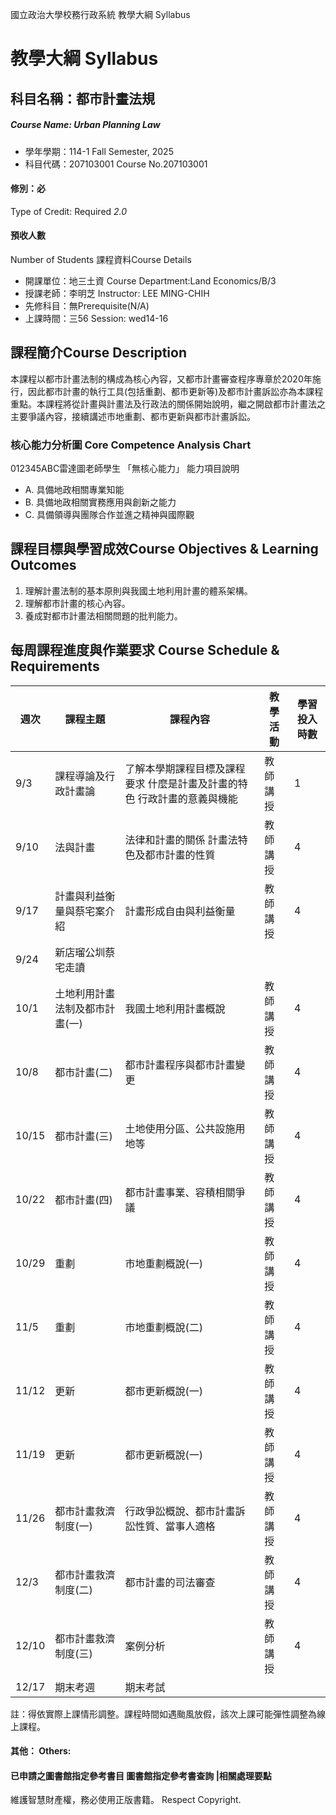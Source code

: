 國立政治大學校務行政系統 教學大綱 Syllabus
# 教學大綱 Syllabus
##  科目名稱：都市計畫法規
#####  Course Name: Urban Planning Law
  * 學年學期：114-1 Fall Semester, 2025 
  * 科目代碼：207103001 Course No.207103001
#### 修別：必
Type of Credit: Required 
_2.0_
#### 預收人數
Number of Students
課程資料Course Details
  * 開課單位：地三土資 Course Department:Land Economics/B/3 
  * 授課老師：李明芝 Instructor: LEE MING-CHIH 
  * 先修科目：無Prerequisite(N/A)
  * 上課時間：三56 Session: wed14-16
##  課程簡介Course Description
本課程以都市計畫法制的構成為核心內容，又都市計畫審查程序專章於2020年施行，因此都市計畫的執行工具(包括重劃、都市更新等)及都市計畫訴訟亦為本課程重點。本課程將從計畫與計畫法及行政法的關係開始說明，繼之開啟都市計畫法之主要爭議內容，接續講述市地重劃、都市更新與都市計畫訴訟。
###  核心能力分析圖 Core Competence Analysis Chart
012345ABC雷達圖老師學生
「無核心能力」 
能力項目說明
  * A. 具備地政相關專業知能
  * B. 具備地政相關實務應用與創新之能力
  * C. 具備領導與團隊合作並進之精神與國際觀
##  課程目標與學習成效Course Objectives & Learning Outcomes 
  1. 理解計畫法制的基本原則與我國土地利用計畫的體系架構。
  2. 理解都市計畫的核心內容。
  3. 養成對都市計畫法相關問題的批判能力。
##  每周課程進度與作業要求 Course Schedule & Requirements
週次 |  課程主題 |  課程內容 |  教學活動 |  學習投入時數  
---|---|---|---|---  
9/3 |  課程導論及行政計畫論 |  了解本學期課程目標及課程要求 什麼是計畫及計畫的特色 行政計畫的意義與機能 |  教師講授 |  1  
9/10 |  法與計畫 |  法律和計畫的關係 計畫法特色及都市計畫的性質 |  教師講授 |  4  
9/17 |  計畫與利益衡量與蔡宅案介紹 |  計畫形成自由與利益衡量 |  教師講授 |  4  
9/24 | 新店瑠公圳蔡宅走讀 |  |  |   
10/1 |  土地利用計畫法制及都市計畫(一) |  我國土地利用計畫概說 |  教師講授 |  4  
10/8 |  都市計畫(二) |  都市計畫程序與都市計畫變更 |  教師講授 |  4  
10/15 |  都市計畫(三) |  土地使用分區、公共設施用地等 |  教師講授 |  4  
10/22 |  都市計畫(四) |  都市計畫事業、容積相關爭議 |  教師講授 |  4  
10/29 |  重劃 |  市地重劃概說(一) |  教師講授 |  4  
11/5 |  重劃 |  市地重劃概說(二) |  教師講授 |  4  
11/12 |  更新 |  都市更新概說(一) |  教師講授 |  4  
11/19 |  更新 |  都市更新概說(一) |  教師講授 |  4  
11/26 |  都市計畫救濟制度(一) |  行政爭訟概說、都市計畫訴訟性質、當事人適格 |  教師講授 |  4  
12/3 |  都市計畫救濟制度(二) |  都市計畫的司法審查 |  教師講授 |  4  
12/10 |  都市計畫救濟制度(三) |  案例分析 |  教師講授 | 4  
12/17 |  期末考週 |  期末考試 |  |   
註：得依實際上課情形調整。課程時間如遇颱風放假，該次上課可能彈性調整為線上課程。
####  其他： Others:
####  已申請之圖書館指定參考書目  圖書館指定參考書查詢 |相關處理要點
維護智慧財產權，務必使用正版書籍。 Respect Copyright.